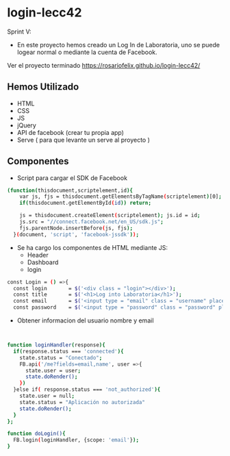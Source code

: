 # login-lecc42

Sprint V:

- En este proyecto hemos creado un Log In de Laboratoria, uno se puede logear normal o mediante la cuenta de Facebook.

Ver el proyecto terminado https://rosariofelix.github.io/login-lecc42/

## Hemos Utilizado

- HTML
- CSS
- JS
- jQuery
- API de facebook (crear tu propia app)
- Serve  ( para que levante un serve al proyecto )

## Componentes

- Script para cargar el SDK de Facebook

``` sh
(function(thisdocument,scriptelement,id){
    var js, fjs = thisdocument.getElementsByTagName(scriptelement)[0];
    if(thisdocument.getElementById(id)) return;

    js = thisdocument.createElement(scriptelement); js.id = id;
    js.src = "//connect.facebook.net/en_US/sdk.js";
    fjs.parentNode.insertBefore(js, fjs);
  }(document, 'script', 'facebook-jssdk'));
```
- Se ha cargo los componentes de HTML mediante JS:
  - Header
  - Dashboard
  - login
  
``` sh
const Login = () =>{
  const login       = $('<div class = "login"></div>');
  const title       = $('<h1>Log into Laboratoria</h1>');
  const email       = $('<input type = "email" class = "username" placeholder= "Correo electronico"/>');
  const password    = $('<input type = "password" class = "password" placeholder= "Contraseña"/>');
```
- Obtener informacion del usuario nombre y email

``` sh


function loginHandler(response){
  if(response.status === 'connected'){
    state.status = "Conectado";
    FB.api('/me?fields=email,name', user =>{
      state.user = user;
      state.doRender();
    })
  }else if( response.status === 'not_authorized'){
    state.user = null;
    state.status = "Aplicación no autorizada"
    state.doRender();
  }
};

function doLogin(){
  FB.login(loginHandler, {scope: 'email'});
}
```
